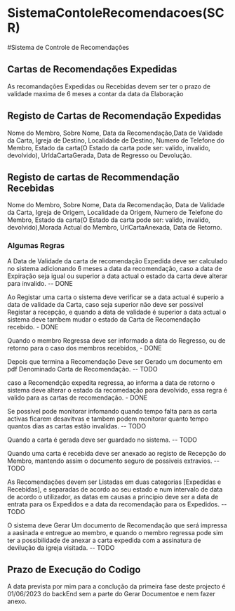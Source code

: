 # SistemaContoleRecomendacoes(SCR)

#Sistema de Controle de Recomendaçôes

## Cartas de Recomendações Expedidas

As recomandações Expedidas ou Recebidas devem ser ter o prazo de validade maxima de 6 meses a contar da data da Elaboração

## Registo de Cartas de Recomendação Expedidas

Nome do Membro, Sobre Nome, Data da Recomendação,Data de Validade da Carta, Igreja de Destino, Localidade de Destino,
Numero de Telefone do Membro, Estado da carta(O Estado da carta pode ser: valido, invalido, devolvido), UrldaCartaGerada, Data de Regresso ou Devolução.

## Registo de cartas de Recommendação Recebidas

Nome do Membro, Sobre Nome, Data da Recomendação, Data de Validade da Carta, Igreja de Origem, Localidade da Origem,
Numero de Telefone do Membro, Estado da carta(O Estado da carta pode ser: valido, invalido, devolvido),Morada Actual do Membro, UrlCartaAnexada, Data de Retorno.

### Algumas Regras

A Data de Validade da carta de recomendação Expedida deve ser calculado no sistema adicionando 6 meses a data da recomendação, caso a data de Expiração seja igual ou superior a data actual o estado da carta deve alterar para invalido. -- DONE

Ao Registar uma carta o sistema deve verificar se a data actual é superio a data de validade da Carta, caso seja superior não deve ser possivel Registar a recepção, e quando a data de validade é superior a data actual o sistema deve tambem mudar o estado da Carta de Recomendação recebido. - DONE

Quando o membro Regressa deve ser informado a data do Regresso, ou de retorno para o caso dos membros recebidos, - DONE

Depois que termina a Recomendação Deve ser Gerado um documento em pdf Denominado Carta de Recomendação. -- TODO

caso a Recomendção expedita regressa, ao informa a data de retorno o sistema deve alterar o estado da recomedação para devolvido, essa regra é valido para as cartas de recomendação. - DONE

Se possivel pode monitorar infomando quando tempo falta para as carta activas ficarem desavitvas e tambem podem monitorar quanto tempo quantos dias as cartas estão invalidas. -- TODO

Quando a carta é gerada deve ser guardado no sistema. -- TODO

Quando uma carta é recebida deve ser anexado ao registo de Recepção do Membro, mantendo assim o documento seguro de possiveis extravios. -- TODO

As Recomendações devem ser Listadas em duas categorias [Expedidas e Recebidas], e separadas de acordo ao seu estado e num intervalo de data de acordo o utilizador, as datas em causas a principio deve ser a data de entrata para os Expedidos e a data da recomendação para os Expedidos. -- TODO

O sistema deve Gerar Um documento de Recomendação que será impressa a aasinada e entregue ao membro, e quando o membro regressa pode sim ter a possibilidade de anexar a carta expedida com a assinatura de devilução da igreja visitada. -- TODO

## Prazo de Execução do Codigo

A data prevista por mim para a conclução da primeira fase deste projecto é 01/06/2023 do backEnd sem a parte do Gerar Documentoe e nem fazer anexo.
